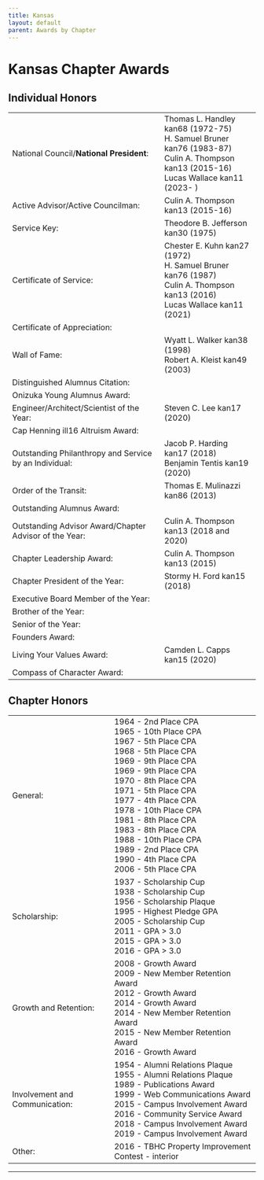 ```yaml
---
title: Kansas
layout: default
parent: Awards by Chapter
---
```


<link rel="stylesheet" href="{{ '/assets/css/by_chapter.css' | relative_url }}">

# Kansas Chapter Awards

## Individual Honors

<table>
<tbody>
<tr>
<td>National Council/<b>National President</b>:</td>
<td>Thomas L. Handley kan68 (1972-75)
<br>H. Samuel Bruner kan76 (1983-87)
<br>Culin A. Thompson kan13 (2015-16)
<br>Lucas Wallace kan11 (2023- )
</td></tr>

<tr>
<td>Active Advisor/Active Councilman:</td>
<td>Culin A. Thompson kan13 (2015-16)
</td></tr>

<tr>
<td>Service Key:</td>
<td>Theodore B. Jefferson kan30 (1975)</td>
</tr>

<tr>
<td>Certificate of Service:</td>
<td>Chester E. Kuhn kan27 (1972)
<br>H. Samuel Bruner kan76 (1987)
<br>Culin A. Thompson kan13 (2016)
<br>Lucas Wallace kan11 (2021)
</td></tr>

<tr>
<td>Certificate of Appreciation:</td>
<td>
</td></tr>

<tr><td>Wall of Fame:</td>
<td>Wyatt L. Walker kan38 (1998)
<br>Robert A. Kleist kan49 (2003)
</td></tr>

<tr>
<td>Distinguished Alumnus Citation:</td>
<td>
</td></tr>

<tr>
<td>Onizuka Young Alumnus Award:</td>
<td>
</td></tr>

<tr>
<td>Engineer/Architect/Scientist of the Year:</td>
<td>Steven C. Lee kan17 (2020)
</td></tr>

<tr>
<td>Cap Henning ill16 Altruism Award:</td>
<td>
</td></tr>

<tr>
<td>Outstanding Philanthropy and Service by an Individual:</td>
<td>Jacob P. Harding kan17 (2018)
<br>Benjamin Tentis kan19 (2020)
</td></tr>

<tr>
<td>Order of the Transit:</td>
<td>Thomas E. Mulinazzi kan86 (2013)
</td></tr>

<tr>
<td>Outstanding Alumnus Award:</td>
<td>
</td></tr>

<tr>
<td>Outstanding Advisor Award/Chapter Advisor of the Year:</td>
<td>Culin A. Thompson kan13 (2018 and 2020)
</td></tr>

<tr>
<td>Chapter Leadership Award:</td>
<td>Culin A. Thompson kan13 (2015)
</td></tr>

<tr>
<td>Chapter President of the Year:</td>
<td>Stormy H. Ford kan15 (2018)
</td></tr>

<tr>
<td>Executive Board Member of the Year:</td>
<td>
</td></tr>

<tr>
<td>Brother of the Year:</td>
<td>
</td></tr>

<tr>
<td>Senior of the Year:</td>
<td>
</td></tr>

<tr>
<td>Founders Award:</td>
<td>
</td></tr>

<tr>
<td>Living Your Values Award:</td>
<td>Camden L. Capps kan15 (2020)
</td></tr>

<tr>
<td>Compass of Character Award:</td>
<td>
</td></tr>

</tbody>
</table>

## Chapter Honors

<table>
<tbody>
<tr>
<td>General:</td>
<td>1964 - 2nd Place CPA
<br>1965 - 10th Place CPA
<br>1967 - 5th Place CPA
<br>1968 - 5th Place CPA
<br>1969 - 9th Place CPA
<br>1969 - 9th Place CPA
<br>1970 - 8th Place CPA
<br>1971 - 5th Place CPA
<br>1977 - 4th Place CPA
<br>1978 - 10th Place CPA
<br>1981 - 8th Place CPA
<br>1983 - 8th Place CPA
<br>1988 - 10th Place CPA
<br>1989 - 2nd Place CPA
<br>1990 - 4th Place CPA
<br>2006 - 5th Place CPA
</td></tr>

<tr>
<td>Scholarship:</td>
<td>1937 - Scholarship Cup
<br>1938 - Scholarship Cup
<br>1956 - Scholarship Plaque
<br>1995 - Highest Pledge GPA
<br>2005 - Scholarship Cup
<br>2011 - GPA > 3.0
<br>2015 - GPA > 3.0
<br>2016 - GPA > 3.0
</td></tr>

<tr>
<td>Growth and Retention:</td>
<td>2008 - Growth Award
<br>2009 - New Member Retention Award
<br>2012 - Growth Award
<br>2014 - Growth Award
<br>2014 - New Member Retention Award
<br>2015 - New Member Retention Award
<br>2016 - Growth Award
</td></tr>

<tr>
<td>Involvement and Communication:</td>
<td>1954 - Alumni Relations Plaque
<br>1955 - Alumni Relations Plaque
<br>1989 - Publications Award
<br>1999 - Web Communications Award
<br>2015 - Campus Involvement Award
<br>2016 - Community Service Award
<br>2018 - Campus Involvement Award
<br>2019 - Campus Involvement Award
</td></tr>

<tr>
<td>Other:</td>
<td>2016 - TBHC Property Improvement Contest - interior
</td></tr>

</tbody>
</table>

---
